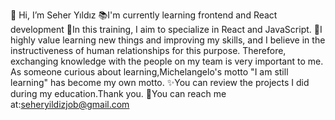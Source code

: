 👋 Hi, I’m Seher Yıldız
📚I'm currently learning frontend and React development
🎯In this training, I aim to specialize in React and JavaScript.
📍I highly value learning new things and improving my skills, and I believe in the instructiveness of human relationships for this purpose. Therefore, exchanging knowledge with the people on my team is very important to me. As someone curious about learning,Michelangelo's motto "I am still learning" has become my own motto.
✨You can review the projects I did during my education.Thank you.
📩You can reach me at:seheryildizjob@gmail.com 
